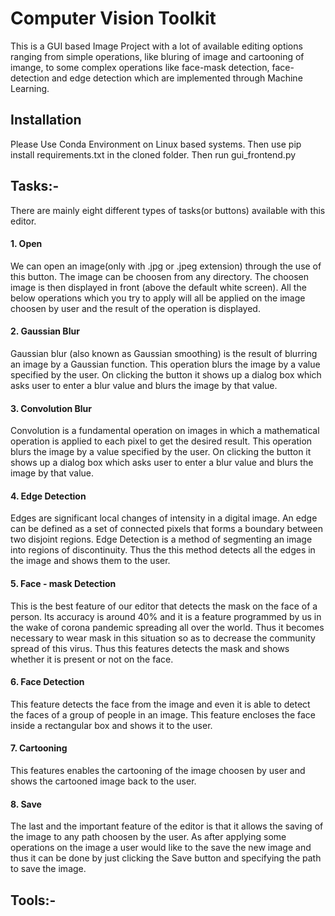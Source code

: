 # Computer Vision Toolkit
This is a GUI based Image Project with a lot of available editing options ranging from simple operations, like bluring of image and cartooning of imange, to some complex operations like face-mask detection, face-detection and edge detection which are implemented through Machine Learning.
## Installation
Please Use Conda Environment on Linux based systems. Then use pip install requirements.txt in the cloned folder. 
Then run gui_frontend.py

## Tasks:-
There are mainly eight different types of tasks(or buttons) available with this editor.
#### 1. Open
We can open an image(only with .jpg or .jpeg extension) through the use of this button. The image can be choosen from any directory. The choosen image is then displayed in front (above the default white screen). All the below operations which you try to apply will all be applied on the image choosen by user and the result of the operation is displayed.

#### 2. Gaussian Blur
Gaussian blur (also known as Gaussian smoothing) is the result of blurring an image by a Gaussian function. This operation blurs the image by a value specified by the user. On clicking the button it shows up a dialog box which asks user to enter a blur value and blurs the image by that value.

#### 3. Convolution Blur
Convolution is a fundamental operation on images in which a mathematical operation is applied to each pixel to get the desired result. This operation blurs the image by a value specified by the user. On clicking the button it shows up a dialog box which asks user to enter a blur value and blurs the image by that value.

#### 4. Edge Detection
Edges are significant local changes of intensity in a digital image. An edge can be defined as a set of connected pixels that forms a boundary between two disjoint regions. Edge Detection is a method of segmenting an image into regions of discontinuity. Thus the this method detects all the edges in the image and shows them to the user.

#### 5. Face - mask Detection
This is the best feature of our editor that detects the mask on the face of a person. Its accuracy is around 40% and it is a feature programmed by us in the wake of corona pandemic spreading all over the world. Thus it becomes necessary to wear mask in this situation so as to decrease the community spread of this virus. Thus this features detects the mask and shows whether it is present or not on the face.

#### 6. Face Detection
This feature detects the face from the image and even it is able to detect the faces of a group of people in an image. This feature encloses the face inside a rectangular box and shows it to the user.

#### 7. Cartooning
This features enables the cartooning of the image choosen by user and shows the cartooned image back to the user.

#### 8. Save
The last and the important feature of the editor is that it allows the saving of the image to any path choosen by the user. As after applying some operations on the image a user would like to the save the new image and thus it can be done by just clicking the Save button and specifying the path to save the image.


## Tools:-
